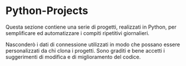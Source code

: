 # Python-Projects
Questa sezione contiene una serie di progetti, realizzati in Python, per semplificare ed automatizzare i compiti ripetitivi giornalieri.

Nasconderò i dati di connessione utilizzati in modo che possano essere personalizzati da chi clona i progetti.
Sono graditi e bene accetti i suggerimenti di modifica e di miglioramento del codice.
